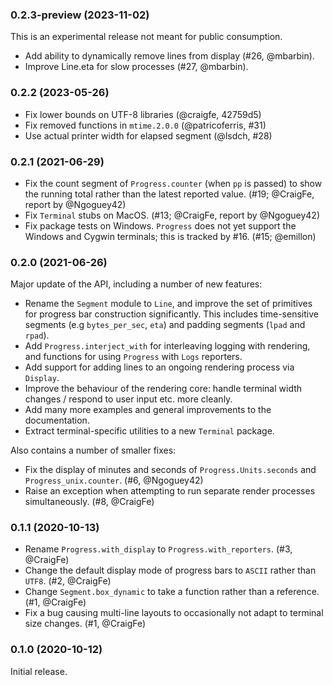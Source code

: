 ### 0.2.3-preview (2023-11-02)

This is an experimental release not meant for public consumption.

- Add ability to dynamically remove lines from display (#26, @mbarbin).
- Improve Line.eta for slow processes (#27, @mbarbin).

### 0.2.2 (2023-05-26)

- Fix lower bounds on UTF-8 libraries (@craigfe, 42759d5)
- Fix removed functions in `mtime.2.0.0` (@patricoferris, #31)
- Use actual printer width for elapsed segment (@lsdch, #28)

### 0.2.1 (2021-06-29)

- Fix the count segment of `Progress.counter` (when `pp` is passed) to show the
  running total rather than the latest reported value. (#19; @CraigFe, report
  by @Ngoguey42)
- Fix `Terminal` stubs on MacOS. (#13; @CraigFe, report by @Ngoguey42)
- Fix package tests on Windows. `Progress` does not yet support the Windows and
  Cygwin terminals; this is tracked by #16. (#15; @emillon)

### 0.2.0 (2021-06-26)

Major update of the API, including a number of new features:

- Rename the `Segment` module to `Line`, and improve the set of primitives for
  progress bar construction significantly. This includes time-sensitive segments
  (e.g `bytes_per_sec`, `eta`) and padding segments (`lpad` and `rpad`).
- Add `Progress.interject_with` for interleaving logging with rendering, and
  functions for using `Progress` with `Logs` reporters.
- Add support for adding lines to an ongoing rendering process via `Display`.
- Improve the behaviour of the rendering core: handle terminal width changes /
  respond to user input etc. more cleanly.
- Add many more examples and general improvements to the documentation.
- Extract terminal-specific utilities to a new `Terminal` package.

Also contains a number of smaller fixes:

- Fix the display of minutes and seconds of `Progress.Units.seconds` and
  `Progress_unix.counter`. (#6, @Ngoguey42)
- Raise an exception when attempting to run separate render processes
  simultaneously. (#8, @CraigFe)

### 0.1.1 (2020-10-13)

- Rename `Progress.with_display` to `Progress.with_reporters`. (#3, @CraigFe)
- Change the default display mode of progress bars to `ASCII` rather than
  `UTF8`. (#2, @CraigFe)
- Change `Segment.box_dynamic` to take a function rather than a reference. (#1,
  @CraigFe)
- Fix a bug causing multi-line layouts to occasionally not adapt to terminal
  size changes. (#1, @CraigFe)

### 0.1.0 (2020-10-12)

Initial release.
